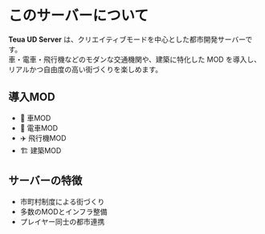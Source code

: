 # このサーバーについて

**Teua UD Server** は、クリエイティブモードを中心とした都市開発サーバーです。  
車・電車・飛行機などのモダンな交通機関や、建築に特化した MOD を導入し、リアルかつ自由度の高い街づくりを楽しめます。

## 導入MOD
- 🚗 車MOD
- 🚉 電車MOD
- ✈️ 飛行機MOD
- 🏗️ 建築MOD

## サーバーの特徴
- 市町村制度による街づくり
- 多数のMODとインフラ整備
- プレイヤー同士の都市連携
